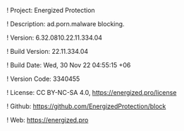! Project: Energized Protection

! Description: ad.porn.malware blocking.

! Version: 6.32.0810.22.11.334.04

! Build Version: 22.11.334.04

! Build Date: Wed, 30 Nov 22 04:55:15 +06

! Version Code: 3340455

! License: CC BY-NC-SA 4.0, https://energized.pro/license

! Github: https://github.com/EnergizedProtection/block

! Web: https://energized.pro
